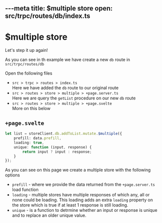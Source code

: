---meta
title: $multiple store
open: src/trpc/routes/db/index.ts
---

# $multiple store

Let's step it up again!

As you can see in th example we have create a new `db` route in `src/trpc/routes/db`

Open the following files
- `src > trpc > routes > index.ts` \
  Here we have added the `db` route to our original route
- `src > routes > store > multiple > +page.server.ts` \
  Here we are query the `getList` procedure on our new `db` route
- `src > routes > store > multiple > +page.svelte` \
  More on this below

## `+page.svelte`

```typescript
let list = storeClient.db.addToList.mutate.$multiple({
    prefill: data.prefill,
    loading: true,
    unique: function (input, response) {
        return input ? input : response;
    }
});
```

As you can see on this page we create a multiple store with the following options
- `prefill` - where we provide the data returned from the `+page.server.ts` load function
- `loading` - multiple stores have multiple responses of which any, all or none could be loading.
  This loading adds an extra `loading` property on the store which is true if at least 1 response is still loading.
- `unique` - is a function to detrmine whether an input or response is unique and to replace an older unique value.
